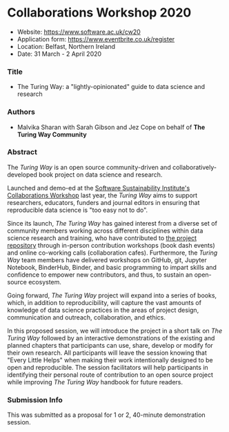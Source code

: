 # Collaborations Workshop 2020

* Website: https://www.software.ac.uk/cw20
* Application form: https://www.eventbrite.co.uk/register
* Location: Belfast, Northern Ireland
* Date: 31 March - 2 April 2020

### Title

* The Turing Way: a "lightly-opinionated" guide to data science and research

### Authors

* Malvika Sharan with Sarah Gibson and Jez Cope on behalf of **The Turing Way Community**

### Abstract

The *Turing Way* is an open source community-driven and collaboratively-developed book project on data science and research. 

Launched and demo-ed at the [Software Sustainability Institute's Collaborations Workshop](https://www.software.ac.uk/cw19) last year, the *Turing Way* aims to support researchers, educators, funders and journal editors in ensuring that reproducible data science is "too easy not to do".

Since its launch, *The Turing Way* has gained interest from a diverse set of community members working across different disciplines within data science research and training, who have contributed to [the project repository](https://github.com/alan-turing-institute/the-turing-way) through in-person contribution workshops (book dash events) and online co-working calls (collaboration cafes). 
Furthermore, the *Turing Way* team members have delivered workshops on GitHub, git, Jupyter Notebook, BinderHub, Binder, and basic programming to impart skills and confidence to empower new contributors, and thus, to sustain an open-source ecosystem.

Going forward, *The Turing Way* project will expand into a series of books, which, in addition to reproducibility, will capture the vast amounts of knowledge of data science practices in the areas of project design, communication and outreach, collaboration, and ethics.  

In this proposed session, we will introduce the project in a short talk on *The Turing Way* followed by an interactive demonstrations of the existing and planned chapters that participants can use, share, develop or modify for their own research.
All participants will leave the session knowing that "Every Little Helps" when making their work intentionally designed to be open and reproducible.
The session facilitators will help participants in identifying their personal route of contribution to an open source project while improving *The Turing Way* handbook for future readers.

### Submission Info

This was submitted as a proposal for 1 or 2, 40-minute demonstration session.
